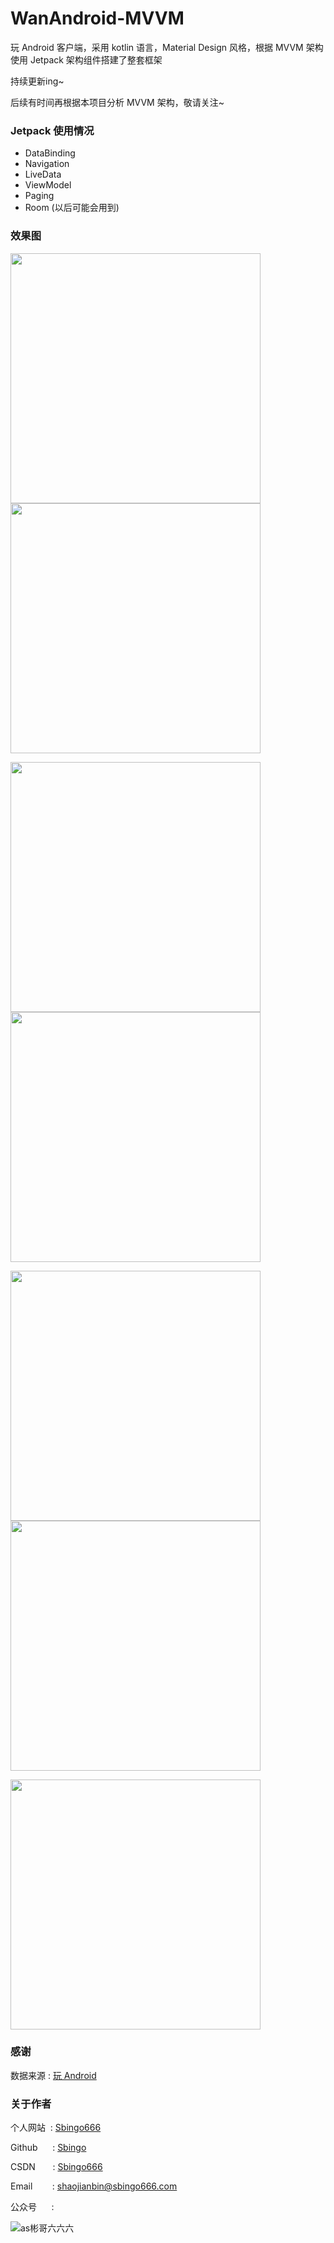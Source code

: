 # WanAndroid-MVVM
玩 Android 客户端，采用 kotlin 语言，Material Design 风格，根据 MVVM 架构使用 Jetpack 架构组件搭建了整套框架

持续更新ing~

后续有时间再根据本项目分析 MVVM 架构，敬请关注~

### Jetpack 使用情况
- DataBinding
- Navigation
- LiveData
- ViewModel
- Paging
- Room (以后可能会用到)

### 效果图
<img src="https://github.com/Sbingo/WanAndroid-MVVM/blob/master/images/wan1.png" width=400> <img src="https://github.com/Sbingo/WanAndroid-MVVM/blob/master/images/wan2.png" width=400>

<img src="https://github.com/Sbingo/WanAndroid-MVVM/blob/master/images/wan3.png" width=400> <img src="https://github.com/Sbingo/WanAndroid-MVVM/blob/master/images/wan4.png" width=400>

<img src="https://github.com/Sbingo/WanAndroid-MVVM/blob/master/images/wan5.png" width=400> <img src="https://github.com/Sbingo/WanAndroid-MVVM/blob/master/images/wan6.png" width=400>

<img src="https://github.com/Sbingo/WanAndroid-MVVM/blob/master/images/wan7.png" width=400>

### 感谢
数据来源 : [玩 Android](https://www.wanandroid.com/blog/show/2)

### 关于作者
个人网站 &nbsp;: [Sbingo666](http://sbingo666.com/)

Github &nbsp;&nbsp;&nbsp;&nbsp;&nbsp;: [Sbingo](https://github.com/Sbingo)

CSDN &nbsp;&nbsp;&nbsp;&nbsp;&nbsp;&nbsp;: [Sbingo666](https://blog.csdn.net/recordgrowth)

Email &nbsp;&nbsp;&nbsp;&nbsp;&nbsp;&nbsp;&nbsp;: shaojianbin@sbingo666.com

公众号 &nbsp;&nbsp;&nbsp;&nbsp;&nbsp;:

![as彬哥六六六](https://s2.ax1x.com/2019/03/26/AapwMq.jpg) 
